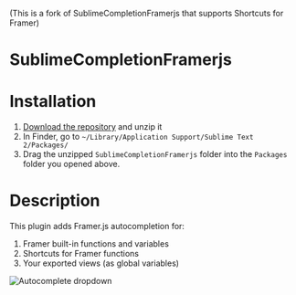 (This is a fork of SublimeCompletionFramerjs that supports Shortcuts for Framer)

SublimeCompletionFramerjs
=========================

# Installation

1. [Download the repository](https://github.com/cemre/SublimeCompletionFramerjs/archive/master.zip) and unzip it
2. In Finder, go to `~/Library/Application Support/Sublime Text 2/Packages/`
3. Drag the unzipped `SublimeCompletionFramerjs` folder into the `Packages` folder you opened above.


# Description

This plugin adds Framer.js autocompletion for:

1. Framer built-in functions and variables
2. Shortcuts for Framer functions
2. Your exported views (as global variables)

![Autocomplete dropdown](https://cloud.githubusercontent.com/assets/200566/2812573/538953aa-ce62-11e3-9af0-1c403b8cc7ed.png)